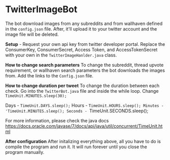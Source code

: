 # TwitterImageBot

The bot download images from any subreddits and from wallhaven defined in the `config.json` file. After, it'll upload it to your twitter account and the image file will be deleted.

**Setup** -
Request your own api key from twitter developer portal.
Replace the ConsumerKey, ConsumerSecret, Access Token, and AccessTokenSecret with your own in the `TwitterImageHanlder.java` class.

**How to change search parameters**
To change the subreddit, thread upvote requirement, or wallhaven search parameters the bot downloads the images from. Add the links to the `Config.json` file.

**How to change duration per tweet**
To change the duration between each check. Go into the `TwitterBot.java` file and inside the while loop. Change `TimeUnit.MINUTES.sleep(30);`

Days - `TimeUnit.DAYS.sleep();`
Hours - `TimeUnit.HOURS.sleep();
Minutes - 'TimeUnit.MINUTES.sleep();
Seconds - `TimeUnit.SECONDS.sleep();

For more information, please check the java docs https://docs.oracle.com/javase/7/docs/api/java/util/concurrent/TimeUnit.html

**After configuration**
After initalizing everything above, all you have to do is compile the program and run it. It will run forever until you close the program manually. 
